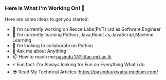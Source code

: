 ### Here is What I'm Working On! 👋



Here are some ideas to get you started:

- 🔭 I’m currently working on Recce Labs(PVT) Ltd as Software Engineer
- 🌱 I’m currently learning Python ,Java,React Js,JavaScript,Machine Learning
- 👯 I’m looking to collaborate on Python
- 💬 Ask me about Anything
- 📫 How to reach me:pasindu.17@itfac.mrt.ac.lk
- ⚡ Fun fact: I'm Always looking for Fun on Everything What i do 
- 😎 Read My Technical Articles :https://pasinduukwatta.medium.com/
